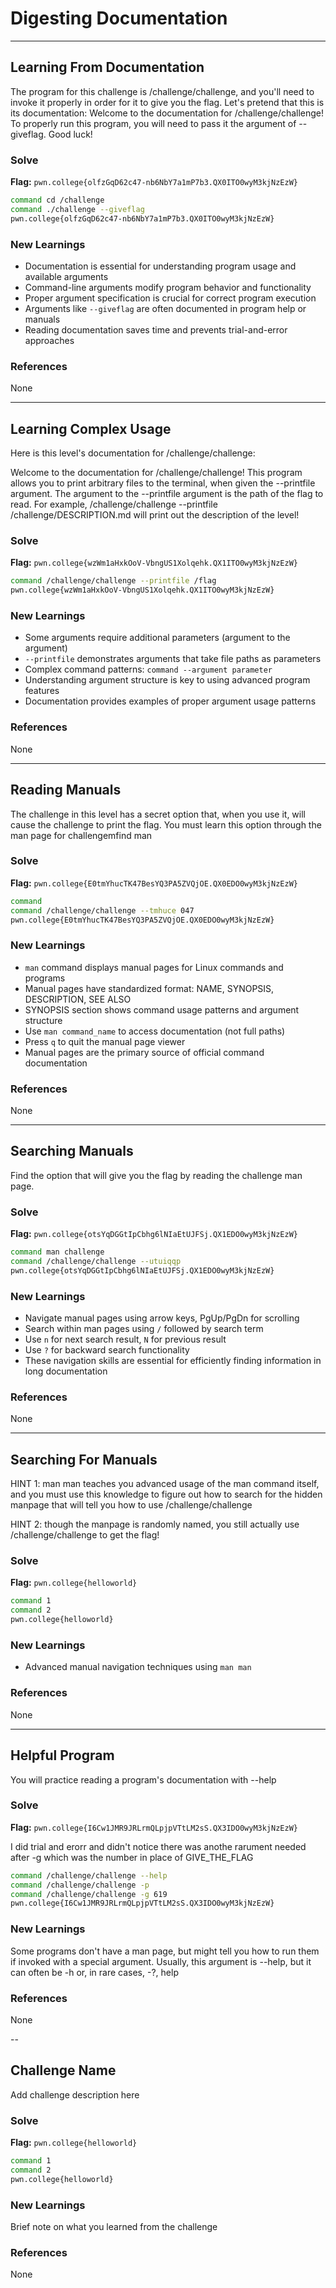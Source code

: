 # Digesting Documentation

---

## Learning From Documentation
The program for this challenge is /challenge/challenge, and you'll need to invoke it properly in order for it to give you the flag. Let's pretend that this is its documentation:
Welcome to the documentation for /challenge/challenge! To properly run this program, you will need to pass it the argument of --giveflag. Good luck!

### Solve
**Flag:** `pwn.college{olfzGqD62c47-nb6NbY7a1mP7b3.QX0ITO0wyM3kjNzEzW}`

```bash
command cd /challenge
command ./challenge --giveflag
pwn.college{olfzGqD62c47-nb6NbY7a1mP7b3.QX0ITO0wyM3kjNzEzW}
```

### New Learnings
- Documentation is essential for understanding program usage and available arguments
- Command-line arguments modify program behavior and functionality
- Proper argument specification is crucial for correct program execution
- Arguments like `--giveflag` are often documented in program help or manuals
- Reading documentation saves time and prevents trial-and-error approaches

### References 
None

---

## Learning Complex Usage
Here is this level's documentation for /challenge/challenge:

Welcome to the documentation for /challenge/challenge! This program allows you to print arbitrary files to the terminal, when given the --printfile argument. The argument to the --printfile argument is the path of the flag to read. For example, /challenge/challenge --printfile /challenge/DESCRIPTION.md will print out the description of the level!

### Solve
**Flag:** `pwn.college{wzWm1aHxkOoV-VbngUS1Xolqehk.QX1ITO0wyM3kjNzEzW}`

```bash
command /challenge/challenge --printfile /flag
pwn.college{wzWm1aHxkOoV-VbngUS1Xolqehk.QX1ITO0wyM3kjNzEzW}
```

### New Learnings
- Some arguments require additional parameters (argument to the argument)
- `--printfile` demonstrates arguments that take file paths as parameters
- Complex command patterns: `command --argument parameter`
- Understanding argument structure is key to using advanced program features
- Documentation provides examples of proper argument usage patterns 

### References 
None

---

## Reading Manuals
The challenge in this level has a secret option that, when you use it, will cause the challenge to print the flag. You must learn this option through the man page for challengemfind man 

### Solve
**Flag:** `pwn.college{E0tmYhucTK47BesYQ3PA5ZVQjOE.QX0EDO0wyM3kjNzEzW}`

```bash
command 
command /challenge/challenge --tmhuce 047
pwn.college{E0tmYhucTK47BesYQ3PA5ZVQjOE.QX0EDO0wyM3kjNzEzW}
```

### New Learnings
- `man` command displays manual pages for Linux commands and programs
- Manual pages have standardized format: NAME, SYNOPSIS, DESCRIPTION, SEE ALSO
- SYNOPSIS section shows command usage patterns and argument structure
- Use `man command_name` to access documentation (not full paths)
- Press `q` to quit the manual page viewer
- Manual pages are the primary source of official command documentation

### References 
None

---

## Searching Manuals
Find the option that will give you the flag by reading the challenge man page.

### Solve
**Flag:** `pwn.college{otsYqDGGtIpCbhg6lNIaEtUJFSj.QX1EDO0wyM3kjNzEzW}`



```bash
command man challenge
command /challenge/challenge --utuiqqp
pwn.college{otsYqDGGtIpCbhg6lNIaEtUJFSj.QX1EDO0wyM3kjNzEzW}
```

### New Learnings
- Navigate manual pages using arrow keys, PgUp/PgDn for scrolling
- Search within man pages using `/` followed by search term
- Use `n` for next search result, `N` for previous result
- Use `?` for backward search functionality
- These navigation skills are essential for efficiently finding information in long documentation

### References 
None

---

## Searching For Manuals
HINT 1: man man teaches you advanced usage of the man command itself, and you must use this knowledge to figure out how to search for the hidden manpage that will tell you how to use /challenge/challenge

HINT 2: though the manpage is randomly named, you still actually use /challenge/challenge to get the flag!

### Solve
**Flag:** `pwn.college{helloworld}`



```bash
command 1
command 2
pwn.college{helloworld}
```

### New Learnings
- Advanced manual navigation techniques using `man man`

### References 
None

---

## Helpful Program
You will practice reading a program's documentation with --help

### Solve
**Flag:** `pwn.college{I6Cw1JMR9JRLrmQLpjpVTtLM2sS.QX3IDO0wyM3kjNzEzW}`

I did trial and erorr and didn't notice there was anothe rarument needed after -g which was the number in place of GIVE_THE_FLAG 

```bash
command /challenge/challenge --help
command /challenge/challenge -p
command /challenge/challenge -g 619
pwn.college{I6Cw1JMR9JRLrmQLpjpVTtLM2sS.QX3IDO0wyM3kjNzEzW}
```

### New Learnings
Some programs don't have a man page, but might tell you how to run them if invoked with a special argument. Usually, this argument is --help, but it can often be -h or, in rare cases, -?, help

### References 
None

--

## Challenge Name
Add challenge description here

### Solve
**Flag:** `pwn.college{helloworld}`

```bash
command 1
command 2
pwn.college{helloworld}
```

### New Learnings
Brief note on what you learned from the challenge

### References 
None
